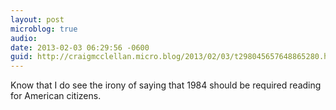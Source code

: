 ```yaml
---
layout: post
microblog: true
audio: 
date: 2013-02-03 06:29:56 -0600
guid: http://craigmcclellan.micro.blog/2013/02/03/t298045657648865280.html
---
```

Know that I do see the irony of saying that 1984 should be required reading for American citizens.
